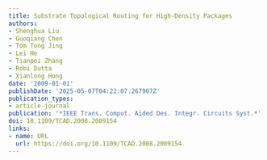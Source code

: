 ```yaml
---
title: Substrate Topological Routing for High-Density Packages
authors:
- Shenghua Liu
- Guoqiang Chen
- Tom Tong Jing
- Lei He
- Tianpei Zhang
- Robi Dutta
- Xianlong Hong
date: '2009-01-01'
publishDate: '2025-05-07T04:22:07.267907Z'
publication_types:
- article-journal
publication: '*IEEE Trans. Comput. Aided Des. Integr. Circuits Syst.*'
doi: 10.1109/TCAD.2008.2009154
links:
- name: URL
  url: https://doi.org/10.1109/TCAD.2008.2009154
---
```

